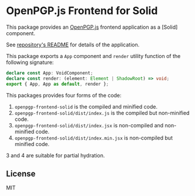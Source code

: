 # OpenPGP.js Frontend for Solid

This package provides an [OpenPGP.js] frontend application as a
[Solid] component.

See [repository's README][openpgp-frontend] for details of the application.

This package exports a `App` component and `render` utility function of
the following signature:

```typescript
declare const App: VoidComponent;
declare const render: (element: Element | ShadowRoot) => void;
export { App, App as default, render };
```

This packages provides four forms of the code:

1. `openpgp-frontend-solid`
   is the compiled and minified code.
2. `openpgp-frontend-solid/dist/index.js`
   is the compiled but non-minified code.
3. `openpgp-frontend-solid/dist/index.jsx`
   is non-compiled and non-minified code.
4. `openpgp-frontend-solid/dist/index.min.jsx`
   is non-compiled but minified code.

3 and 4 are suitable for partial hydration.

## License

MIT

[OpenPGP.js]: https://openpgpjs.org
[Solid.js]: https://www.solidjs.com
[openpgp-frontend]: https://github.com/uenoB/openpgp-frontend#readme
